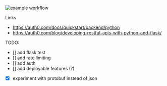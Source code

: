 ![example workflow](https://github.com/Akshayanti/flask-api/actions/workflows/test.yaml/badge.svg)


Links

- https://auth0.com/docs/quickstart/backend/python
- https://auth0.com/blog/developing-restful-apis-with-python-and-flask/

TODO:
- [] add flask test
- [] add rate limiting
- [] add auth
- [] add deployable features (?)
- [x] experiment with protobuf instead of json
